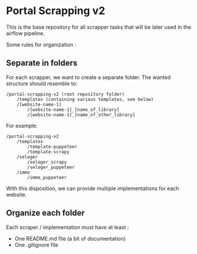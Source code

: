 # Portal Scrapping v2

This is the base repository for all scrapper tasks that will be later used in the airflow pipeline.

Some rules for organization :

## Separate in folders

For each scrapper, we want to create a separate folder. The wanted structure should resemble to:

```
/portal-scrapping-v2 (root repository folder)
    /templates (containing various templates, see below)
    /[website-name-1]
        /[website-name-1]_[name_of_library]
        /[website-name-1]_[name_of_other_library]
```

For example:

```
/portal-scrapping-v2
    /templates
        /template-puppeteer
        /template-scrapy
    /seloger
        /seloger_scrapy
        /seloger_puppeteer
    /immo
        /immo_puppeteer
```

With this disposition, we can provide multiple implementations for each website.

## Organize each folder

Each scraper / implementation must have at least :
 - One README.md file (a bit of documentation)
 - One .gitignore file



